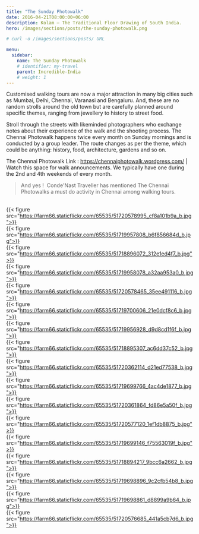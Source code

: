 ```yaml
---
title: "The Sunday Photowalk"
date: 2016-04-21T08:00:00+06:00
description: Kolam – The Traditional Floor Drawing of South India.
hero: /images/sections/posts/the-sunday-photowalk.png

# curl -o /images/sections/posts/ URL

menu:
  sidebar:
    name: The Sunday Photowalk
    # identifier: my-travel
    parent: Incredible-India
    # weight: 1
---
```


Customised walking tours are now a major attraction in many big cities such as Mumbai, Delhi, Chennai, Varanasi and Bengaluru. And, these are no random strolls around the old town but are carefully planned around specific themes, ranging from jewellery to history to street food.

Stroll through the streets with likeminded photographers who exchange notes about their experience of the walk and the shooting process. The Chennai Photowalk happens twice every month on Sunday mornings and is conducted by a group leader. The route changes as per the theme, which could be anything: history, food, architecture, gardens and so on.

The Chennai Photowalk Link : https://chennaiphotowalk.wordpress.com/ | Watch this space for walk announcements. We typically have one during the 2nd and 4th weekends of every month.

>And yes !  Conde'Nast Traveller has mentioned The Chennai Photowalks a must do activity in Chennai among walking tours.

<br /> {{< figure src="https://farm66.staticflickr.com/65535/51720578995_cf8a101b9a_b.jpg">}}
<br /> {{< figure src="https://farm66.staticflickr.com/65535/51719957808_b6f856684d_b.jpg">}}
<br /> {{< figure src="https://farm66.staticflickr.com/65535/51718896072_312e1ed4f7_b.jpg">}}
<br /> {{< figure src="https://farm66.staticflickr.com/65535/51719958078_a32aa953a0_b.jpg">}}
<br /> {{< figure src="https://farm66.staticflickr.com/65535/51720578465_35ee491116_b.jpg">}}
<br /> {{< figure src="https://farm66.staticflickr.com/65535/51719700606_21e0dcf8c6_b.jpg">}}
<br /> {{< figure src="https://farm66.staticflickr.com/65535/51719956928_d9d8cd1f6f_b.jpg">}}
<br /> {{< figure src="https://farm66.staticflickr.com/65535/51718895307_ac6dd37c52_b.jpg">}}
<br /> {{< figure src="https://farm66.staticflickr.com/65535/51720362114_d21ed77538_b.jpg">}}
<br /> {{< figure src="https://farm66.staticflickr.com/65535/51719699766_4ac4de1877_b.jpg">}}
<br /> {{< figure src="https://farm66.staticflickr.com/65535/51720361864_fd86e5a50f_b.jpg">}}
<br /> {{< figure src="https://farm66.staticflickr.com/65535/51720577120_1ef1db8875_b.jpg">}}
<br /> {{< figure src="https://farm66.staticflickr.com/65535/51719699146_f75563019f_b.jpg">}}
<br /> {{< figure src="https://farm66.staticflickr.com/65535/51718894217_9bcc6a2662_b.jpg">}}
<br /> {{< figure src="https://farm66.staticflickr.com/65535/51719698896_9c2cfb54b8_b.jpg">}}
<br /> {{< figure src="https://farm66.staticflickr.com/65535/51719698861_d8899a9b64_b.jpg">}}
<br /> {{< figure src="https://farm66.staticflickr.com/65535/51720576685_441a5cb7d6_b.jpg">}}